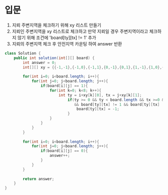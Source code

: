 # 입문
1. 지뢰 주변지역을 체크하기 위해 xy 리스트 만들기
2. 지뢰인 주변지역을 xy 리스트로 체크하고 만약 지뢰일 경우 주변지역이라고 체크하지 않기 위해 조건에 'board[ty][tx] != 1' 추가
3. 지뢰의 주변지역 체크 후 안전지역 카운팅 하여 answer 반환


```java
class Solution {
    public int solution(int[][] board) {
        int answer = 0;
        int[][] xy = {{-1,-1},{-1,0},{-1,1},{0,-1},{0,1},{1,-1},{1,0},{1,1}};
        
        for(int i=0; i<board.length; i++){
            for(int j=0; j<board.length; j++){
                if(board[i][j] == 1){
                    for(int k=0; k<8; k++){
                        int ty = i+xy[k][0], tx = j+xy[k][1];
                            if(ty >= 0 && ty < board.length && tx >=0 && tx < board.length
                               && board[ty][tx] != 1 && board[ty][tx] != -1){
                                board[ty][tx] = -1;
                            }
                    }
                }
            }
        }
        
        for(int i=0; i<board.length; i++){
            for(int j=0; j<board.length; j++){
                if(board[i][j] == 0){
                    answer++;
                }
            }
        }
        
        return answer;
    }
}
```
